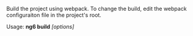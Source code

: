 Build the project using webpack. To change the build, edit the webpack
configuraiton file in the project's root.

Usage: **ng6 build** *[options]*